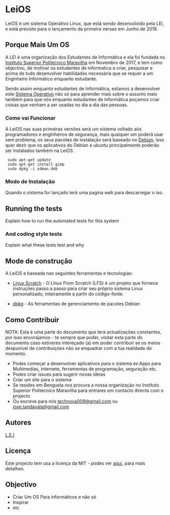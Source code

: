 # LeiOS

LeiOS é um sistema Operativo Linux, que está sendo desenvolvido pela LEI, e está previsto para o lançamento da primeira versao em Junho de 2018.

## Porque Mais Um OS

A LEI é uma organização dos Estudantes de Informática e ela foi fundada no [Instituto Superior Politecnico Maravilha](ispmaravilha.co.ao) em Novembro de 2017, e tem como objectivo, de motivar os estudantes de informatica a criar, pesquisar e acima de tudo desenvolver habilidades necessária que se requer a um Enginheiro Informático enquanto  estudante.

Sendo assim enquanto estudantes de Informática, estamos a desenvolver este [Sistema Operativo](https://pt.wikipedia.org/wiki/Sistema_operativo) não só para aprender mais sobre o assunto mais também para que nós enquanto estudantes de Informática poçamos criar coisas que venham a ser usadas no dia a dia das pessoas.

### Como vai Funcionar

A LeiOS nas suas primeiras versões será um sistema voltado aõs programadores e enginheiros de segurança, mais qualquer um poderá usar sem problema, os seus pacotes de instalação será baseado no [Debian](https://www.debian.org/), isso quer dezir que os aplicativos do Debian e ubuntu principalmente poderão ser instalados também na LeiOS.

```
 sudo apt-get update
 sudo apt-get install gimp
 sudo dpkg -i xdman.deb
```

### Modo de Instalação

Quando o sistema for lançado terá uma pagina web para descarregar o iso.


## Running the tests

Explain how to run the automated tests for this system


### And coding style tests

Explain what these tests test and why

## Mode de construção

A LeiOS e baseada nas seguintes ferramentas e tecnologias:

* [Linux Scratch](http://www.linuxfromscratch.org/) - 
O Linux From Scratch (LFS) é um projeto que fornece instruções passo a passo para criar seu próprio sistema Linux personalizado, inteiramente a partir do código-fonte.

* [dpkg](https://www.debian.org/doc/manuals/debian-faq/ch-pkgtools.en.html) - As ferramentas de gerenciamento de pacotes Debian


## Como Contribuir

NOTA: Esta é uma parte do documento que terá actualizações constantes, por isso encorajamos - te sempre que poder,  visitar esta parte do documento caso estiveres intereçado (a) em poder contribuir se os meios despunivel  de contribuiçóes não se enquadrar com a tua realidade do momento.

* Podes começar a desenvolver aplicativos para o sistema ex:Apps para Multimedias, internete, ferramentas de programação, seguração etc.
* Podes criar issues para sugerir novas ideias
* Criar um site para o sistema
* Se resides em Benguela nos procura a nossa organização no Instituto Superior Politecnico Maravilha para entrares em contacto directo com o projecto
* Ou escreve para nós technova009@gmail.com ou jose.tandavala@gmail.com

## Autores

[L.E.I](https://github.com/ISPM-Benguela)

## Licença

Este projecto tem usa a licença da MIT - podes ver [aqui](LICENSE.md), para mais detalhes.

## Objectivo

* Criar Um OS Para informáticos e não só
* Inspirar
* etc
``````````

